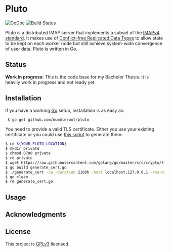 # Pluto

[![GoDoc](https://godoc.org/github.com/numbleroot/pluto?status.svg)](https://godoc.org/github.com/numbleroot/pluto) [![Build Status](https://travis-ci.org/numbleroot/pluto.svg?branch=master)](https://travis-ci.org/numbleroot/pluto)

Pluto is a distributed IMAP server that implements a subset of the [IMAPv4 standard](https://tools.ietf.org/html/rfc3501). It makes use of [Conflict-free Replicated Data Types](https://en.wikipedia.org/wiki/Conflict-free_replicated_data_type) to allow state to be kept on each worker node but still achieve system-wide convergence of user data. Pluto is written in Go.


## Status

**Work in progress:** This is the code base for my Bachelor Thesis. It is heavily work in progress and not ready yet.


## Installation

If you have a working [Go](https://golang.org/) setup, installation is as easy as:

```bash
 $ go get github.com/numbleroot/pluto
```

You need to provide a valid TLS certificate. Either you use your existing certificate or you could use [this script](https://github.com/golang/go/blob/master/src/crypto/tls/generate_cert.go) to generate them:

```bash
$ cd ${YOUR_PLUTO_LOCATION}
$ mkdir private
$ chmod 0700 private
$ cd private
$ wget https://raw.githubusercontent.com/golang/go/master/src/crypto/tls/generate_cert.go
$ go build generate_cert.go
$ ./generate_cert -ca -duration 2160h -host localhost,127.0.0.1 -rsa-bits 8192
$ go clean
$ rm generate_cert.go
```


## Usage


## Acknowledgments


## License

This project is [GPLv3](https://github.com/numbleroot/pluto/blob/master/LICENSE) licensed.